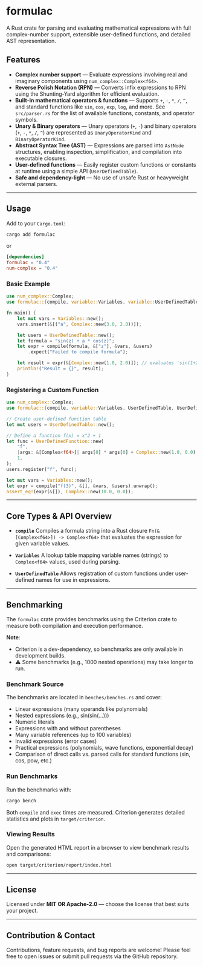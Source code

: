# formulac

A Rust crate for parsing and evaluating mathematical expressions with full complex-number support, extensible user-defined functions, and detailed AST representation.

## Features

- **Complex number support** — Evaluate expressions involving real and imaginary components using `num_complex::Complex<f64>`.
- **Reverse Polish Notation (RPN)** — Converts infix expressions to RPN using the Shunting-Yard algorithm for efficient evaluation.
- **Built-in mathematical operators & functions** — Supports `+`, `-`, `*`, `/`, `^`, and standard functions like `sin`, `cos`, `exp`, `log`, and more.
  See `src/parser.rs` for the list of available functions, constants, and operator symbols.
- **Unary & Binary operators** — Unary operators (`+`, `-`) and binary operators (`+`, `-`, `*`, `/`, `^`) are represented as `UnaryOperatorKind` and `BinaryOperatorKind`.
- **Abstract Syntax Tree (AST)** — Expressions are parsed into `AstNode` structures, enabling inspection, simplification, and compilation into executable closures.
- **User-defined functions** — Easily register custom functions or constants at runtime using a simple API (`UserDefinedTable`).
- **Safe and dependency-light** — No use of unsafe Rust or heavyweight external parsers.

---

## Usage

Add to your `Cargo.toml`:

```bash
cargo add formulac
```

or

```toml
[dependencies]
formulac = "0.4"
num-complex = "0.4"
```

### Basic Example

```rust
use num_complex::Complex;
use formulac::{compile, variable::Variables, variable::UserDefinedTable};

fn main() {
    let mut vars = Variables::new();
    vars.insert(&[("a", Complex::new(3.0, 2.0))]);

    let users = UserDefinedTable::new();
    let formula = "sin(z) + a * cos(z)";
    let expr = compile(formula, &["z"], &vars, &users)
        .expect("Failed to compile formula");

    let result = expr(&[Complex::new(1.0, 2.0)]); // evaluates 'sin(1+2i) + (3+2i) * cos(1+2i)'
    println!("Result = {}", result);
}
```

### Registering a Custom Function

```rust
use num_complex::Complex;
use formulac::{compile, variable::Variables, UserDefinedTable, UserDefinedFunction};

// Create user-defined function table
let mut users = UserDefinedTable::new();

// Define a function f(x) = x^2 + 1
let func = UserDefinedFunction::new(
    "f",
    |args: &[Complex<f64>]| args[0] * args[0] + Complex::new(1.0, 0.0),
    1,
);
users.register("f", func);

let mut vars = Variables::new();
let expr = compile("f(3)", &[], &vars, &users).unwrap();
assert_eq!(expr(&[]), Complex::new(10.0, 0.0));
```

---

## Core Types & API Overview

- **`compile`**
  Compiles a formula string into a Rust closure `Fn(&[Complex<f64>]) -> Complex<f64>` that evaluates the expression for given variable values.

- **`Variables`**
  A lookup table mapping variable names (strings) to `Complex<f64>` values, used during parsing.

- **`UserDefinedTable`**
  Allows registration of custom functions under user-defined names for use in expressions.

---

## Benchmarking

The `formulac` crate provides benchmarks using the Criterion crate to measure both compilation and execution performance.

**Note**:

- Criterion is a dev-dependency, so benchmarks are only available in development builds.
- :warning: Some benchmarks (e.g., 1000 nested operations) may take longer to run.

### Benchmark Source

The benchmarks are located in `benches/benches.rs` and cover:

- Linear expressions (many operands like polynomials)
- Nested expressions (e.g., sin(sin(...)))
- Numeric literals
- Expressions with and without parentheses
- Many variable references (up to 100 variables)
- Invalid expressions (error cases)
- Practical expressions (polynomials, wave functions, exponential decay)
- Comparison of direct calls vs. parsed calls for standard functions (sin, cos, pow, etc.)

### Run Benchmarks

Run the benchmarks with:

``` bash
cargo bench
```

Both `compile` and `exec` times are measured. Criterion generates detailed statistics and plots in `target/criterion`.

### Viewing Results

Open the generated HTML report in a browser to view benchmark results and comparisons:

``` bash
open target/criterion/report/index.html
```

---

## License

Licensed under **MIT OR Apache-2.0** — choose the license that best suits your project.

---

## Contribution & Contact

Contributions, feature requests, and bug reports are welcome!
Please feel free to open issues or submit pull requests via the GitHub repository.

